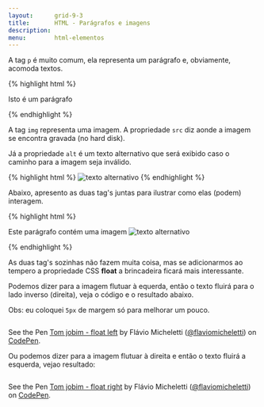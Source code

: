 ```yaml
---
layout:      grid-9-3
title:       HTML - Parágrafos e imagens 
description:
menu:        html-elementos  
---
```


A tag `p` é muito comum, ela representa um parágrafo e, obviamente, acomoda textos.

{% highlight html %}
<p>Isto é um parágrafo</p>
{% endhighlight %}


A tag `img` representa uma imagem. A propriedade `src` diz aonde a imagem se encontra gravada (no hard disk).

Já a propriedade `alt` é um texto alternativo que será exibido caso o caminho para a imagem seja inválido.

{% highlight html %}
<img src="imagem.png" alt="texto alternativo" />
{% endhighlight %}

Abaixo, apresento as duas tag's juntas para ilustrar como elas (podem) interagem.

{% highlight html %}
<p>
    Este parágrafo contém uma imagem
    <img src="imagem.png" alt="texto alternativo" />
</p>
{% endhighlight %}

As duas tag's sozinhas não fazem muita coisa, mas se adicionarmos ao tempero a propriedade CSS __float__ a brincadeira 
ficará mais interessante.

Podemos dizer para a imagem flutuar à equerda, então o texto fluirá para o lado inverso (direita), veja o código e o 
resultado abaixo.

Obs: eu coloquei `5px` de margem só para melhorar um pouco.

<div data-height="432" data-theme-id="2897" data-slug-hash="eIJDv" data-default-tab="null" class='codepen'><pre><code></code></pre>
<p>See the Pen <a href='http://codepen.io/flaviomicheletti/pen/eIJDv/'>Tom jobim - float left</a> by Flávio Micheletti (<a href='http://codepen.io/flaviomicheletti'>@flaviomicheletti</a>) on <a href='http://codepen.io'>CodePen</a>.</p>
</div><script async src="//codepen.io/assets/embed/ei.js"></script>

Ou podemos dizer para a imagem flutuar à direita e então o texto fluirá a esquerda, vejao resultado:

<div data-height="430" data-theme-id="2897" data-slug-hash="fIqtC" data-default-tab="null" class='codepen'><pre><code></code></pre>
<p>See the Pen <a href='http://codepen.io/flaviomicheletti/pen/fIqtC/'>Tom jobim - float right</a> by Flávio Micheletti (<a href='http://codepen.io/flaviomicheletti'>@flaviomicheletti</a>) on <a href='http://codepen.io'>CodePen</a>.</p>
</div><script async src="//codepen.io/assets/embed/ei.js"></script>
